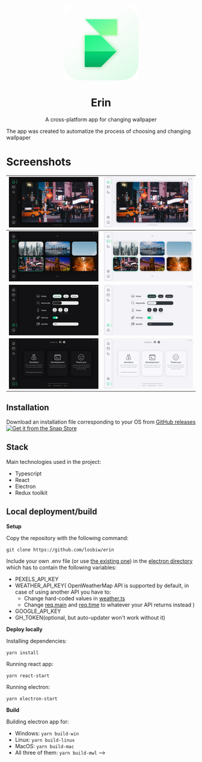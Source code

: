 <div align="center">
  <img src="assets/icons/512x512.png" height="200" />
  <h1>Erin</h1>
  <p>A cross-platform app for changing wallpaper</p>
</div>

The app was created to automatize the process of choosing and changing wallpaper

# Screenshots
| ![Dark Main Screen](screenshots/main_dark.png)             | ![Light Main Screen](screenshots/main_light.png)
|------------------------------------------------------------|--------------------------------------------------------|
| ![Dark Picker Screen](screenshots/picker_dark.png)         | ![Light Picker Screen](screenshots/picker_light.png)
| ![Dark Settings Screen](screenshots/settings_dark.png)     | ![Light Settings Screen](screenshots/settings_light.png)
| ![Dark Info Screen](screenshots/info_dark.png)             | ![Light Info Screen](screenshots/info_light.png)

## Installation

Download an installation file corresponding to your OS from [GitHub releases](https://github.com/losbiw/erin/releases/latest)
[![Get it from the Snap Store](https://snapcraft.io/static/images/badges/en/snap-store-black.svg)](https://snapcraft.io/erin)

## Stack

Main technologies used in the project:
- Typescript
- React
- Electron
- Redux toolkit

## Local deployment/build

**Setup**

Copy the repository with the following command:
```
git clone https://github.com/losbiw/erin
```
Include your own .env file (or use [the existing one](https://github.com/losbiw/erin/blob/master/electron/.env.example)) in the [electron directory](https://github.com/losbiw/erin/blob/master/electron) which has to contain the following variables:
* PEXELS_API_KEY
* WEATHER_API_KEY( OpenWeatherMap API is supported by default, in case of using another API you have to: 
  * Change hard-coded values in [weather.ts](https://github.com/losbiw/erin/blob/master/src/modules/weather.ts)
  * Change [req.main](https://github.com/losbiw/erin/blob/master/src/Components/User/User.tsx#L151) and [req.time](https://github.com/losbiw/erin/blob/master/src/Components/User/User.tsx#L155) to whatever your API returns instead
)
* GOOGLE_API_KEY
* GH_TOKEN(optional, but auto-updater won't work without it)

**Deploy locally**

Installing dependencies:
```
yarn install
```
Running react app:
```
yarn react-start
```
Running electron: 
```
yarn electron-start
```

**Build**

Building electron app for:
* Windows: ```yarn build-win```
* Linux: ```yarn build-linux```
* MacOS: ```yarn build-mac```
* All three of them: ```yarn build-mwl``` -->